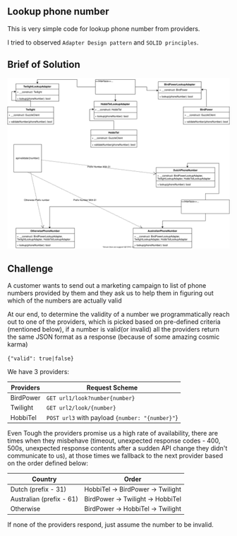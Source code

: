 ## Lookup phone number

This is very simple code for lookup phone number from providers.

I tried to observed `Adapter Design pattern` and `SOLID principles`.

## Brief of Solution

<a href="https://travis-ci.org/laravel/framework"><img src="https://raw.githubusercontent.com/masoudjahromi/lookup-phone-number/master/lookup-phone-number.svg?sanitize=true&raw=true" alt="my solution"></a>

## Challenge

A customer wants to send out a marketing campaign to list of phone numbers provided by them and they ask us to help them in figuring out which of the numbers are actually valid

At our end, to determine the validity of a number we programmatically reach out to one of the providers, which is picked based on pre-defined criteria (mentioned below), if a number is valid(or invalid) all the providers return the same JSON format as a response (because of some amazing cosmic karma)

`{"valid": true|false}`

We have 3 providers: 

| Providers  | Request Scheme |
| ------------- | ------------- |
| BirdPower  | `GET url1/look?number{number}`  |
| Twilight  | `GET url2/look/{number}`  |
| HobbiTel  | `POST url3` with payload `{number: "{number}"`}  |


Even Tough the providers promise us a high rate of availability, there are times when they misbehave (timeout, unexpected response codes - 400, 500s, unexpected response contents after a sudden API change they didn't communicate to us), at those times we fallback to the next provider based on the order defined below:

| Country  | Order |
| ------------- | ------------- |
| Dutch (prefix - 31)  | HobbiTel -> BirdPower -> Twilight  |
| Australian (prefix - 61) | BirdPower -> Twilight -> HobbiTel  |
| Otherwise  | BirdPower -> HobbiTel -> Twilight |

If none of the providers respond, just assume the number to be invalid.
